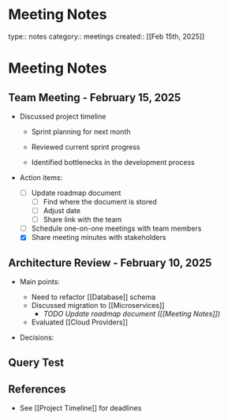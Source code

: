 # Meeting Notes

type:: notes
category:: meetings
created:: [[Feb 15th, 2025]]

# Meeting Notes

## Team Meeting - February 15, 2025
- Discussed project timeline
  - Sprint planning for next month

  - Reviewed current sprint progress

  - Identified bottlenecks in the development process

- Action items:
  - [ ] Update roadmap document
    - [ ] Find where the document is stored
    - [ ] Adjust date
    - [ ] Share link with the team
  - [ ] Schedule one-on-one meetings with team members
  - [x] Share meeting minutes with stakeholders

## Architecture Review - February 10, 2025
- Main points:
  - Need to refactor [[Database]] schema
  - Discussed migration to [[Microservices]]
    - _TODO Update roadmap document ([[Meeting Notes]])_
  - Evaluated [[Cloud Providers]]

- Decisions:
  

## Query Test


## References
- See [[Project Timeline]] for deadlines